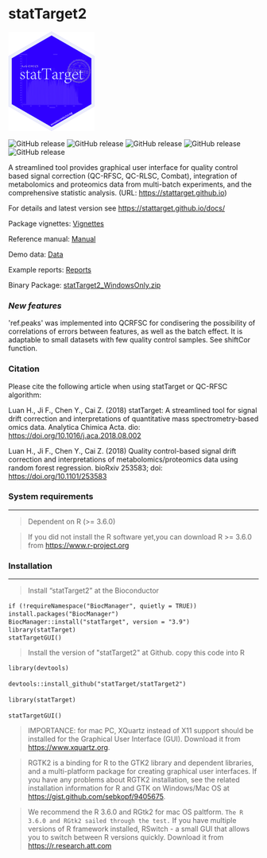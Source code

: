 
# statTarget2 
<p align="">
 <img src="https://github.com/13479776/Picture/blob/master/statTarget_label_biocticker.png" height="200" title="statTarget 2.0">
 </p>


![GitHub release](https://img.shields.io/badge/statTarget-Good-blue.svg)
![GitHub release](https://img.shields.io/badge/releases-v%201.11.2-yellow.svg)
![GitHub release](https://img.shields.io/badge/downloads-top%2020%25-green.svg)
![GitHub release](https://img.shields.io/badge/Dependents-R%203.3.0%20-brightgreen.svg)
![GitHub release](https://img.shields.io/badge/downloads-9020/total-brightgreen.svg)


A streamlined tool provides graphical user interface for quality control based signal correction (QC-RFSC, QC-RLSC, Combat), integration of metabolomics and proteomics data from multi-batch experiments, and the comprehensive statistic analysis. (URL: https://stattarget.github.io)


For details and latest version see https://stattarget.github.io/docs/


Package vignettes: [Vignettes](https://stattarget.github.io/docs/my-new-doc/) 


Reference manual: [Manual](https://github.com/13479776/Picture/blob/master/statTarget-manual.pdf)


Demo data: [Data](https://stattarget.github.io/docs/demo/)


Example reports: [Reports](https://stattarget.github.io/docs/demo/)


Binary Package: [statTarget2_WindowsOnly.zip](https://github.com/13479776/Picture/raw/master/statTarget_2.0.0.zip)

### *****New features*****

'ref.peaks' was implemented into QCRFSC for condisering the possibility of correlations of errors between features, as well as the batch effect. It is adaptable to small datasets with few quality control samples. See shiftCor function. 

###  Citation

 Please cite the following article when using statTarget or QC-RFSC algorithm:
 
 Luan H., Ji F., Chen Y., Cai Z. (2018) statTarget: A streamlined tool for signal drift correction and interpretations of quantitative mass spectrometry-based omics data. Analytica Chimica Acta. dio: https://doi.org/10.1016/j.aca.2018.08.002
 
 Luan H., Ji F., Chen Y., Cai Z. (2018) Quality control-based signal drift correction and interpretations of metabolomics/proteomics data using random forest regression. bioRxiv 253583; doi: https://doi.org/10.1101/253583

### System requirements
--------------------------------------------------------------------

> Dependent on R (>= 3.6.0)

> If you did not install the R software yet,you can download R >= 3.6.0  from https://www.r-project.org


### Installation
--------------------------------------------------------------------
     
> Install “statTarget2” at the Bioconductor

    if (!requireNamespace("BiocManager", quietly = TRUE))
    install.packages("BiocManager")
    BiocManager::install("statTarget", version = "3.9") 
    library(statTarget)
    statTargetGUI()
 
     
> Install the version of "statTarget2" at Github. copy this code into R

    library(devtools)
    
    devtools::install_github("statTarget/statTarget2")
    
    library(statTarget)
    
    statTargetGUI()


    
> IMPORTANCE: for mac PC,  XQuartz instead of X11 support should be installed for the Graphical User Interface (GUI). Download it from https://www.xquartz.org. 


> RGTK2 is a binding for R to the GTK2 library and dependent libraries, and a multi-platform package for creating graphical user interfaces. If you have any problems about RGTK2 installation, see the related installation information for R and GTK on Windows/Mac OS at https://gist.github.com/sebkopf/9405675. 


> We recommend the R 3.6.0 and RGtk2 for mac OS paltform. `The R 3.6.0 and RGtk2 sailed through the test.` If you have multiple versions of R framework installed, RSwitch  - a small GUI that allows you to switch between R versions quickly. Download it from https://r.research.att.com


